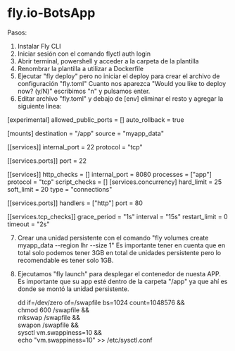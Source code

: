 # fly.io-BotsApp
Pasos:
1. Instalar Fly CLI
2. Iniciar sesión con el comando flyctl auth login
3. Abrir terminal, powershell y acceder a la carpeta de la plantilla
4. Renombrar la plantilla a utilizar a Dockerfile
5. Ejecutar "fly deploy" pero no iniciar el deploy para crear el archivo de configuración "fly.toml"
Cuanto nos aparezca "Would you like to deploy now? (y/N)" escribimos "n" y pulsamos enter.
6. Editar archivo "fly.toml" y  debajo de [env] eliminar el resto y agregar la siguiente línea:

[experimental]
  allowed_public_ports = []
  auto_rollback = true

[mounts]
  destination = "/app"
  source = "myapp_data"


[[services]]
  internal_port = 22
  protocol = "tcp"

  [[services.ports]]
    port = 22

[[services]]
  http_checks = []
  internal_port = 8080
  processes = ["app"]
  protocol = "tcp"
  script_checks = []
  [services.concurrency]
    hard_limit = 25
    soft_limit = 20
    type = "connections"

  [[services.ports]]
    handlers = ["http"]
    port = 80

  [[services.tcp_checks]]
    grace_period = "1s"
    interval = "15s"
    restart_limit = 0
    timeout = "2s"

7. Crear una unidad persistente con el comando "fly volumes create myapp_data --region lhr --size 1"
Es importante tener en cuenta que en total solo podemos tener 3GB en total de unidades persistente
pero lo recomendable es tener solo 1GB.

8. Ejecutamos "fly launch" para desplegar el contenedor de nuesta APP.
Es importante que su app esté dentro de la carpeta "/app" ya que ahí es donde se montó la unidad persistente.

    dd if=/dev/zero of=/swapfile bs=1024 count=1048576 && \
    chmod 600 /swapfile && \
    mkswap /swapfile && \
    swapon /swapfile && \
    sysctl vm.swappiness=10 && \
    echo "vm.swappiness=10" >> /etc/sysctl.conf
